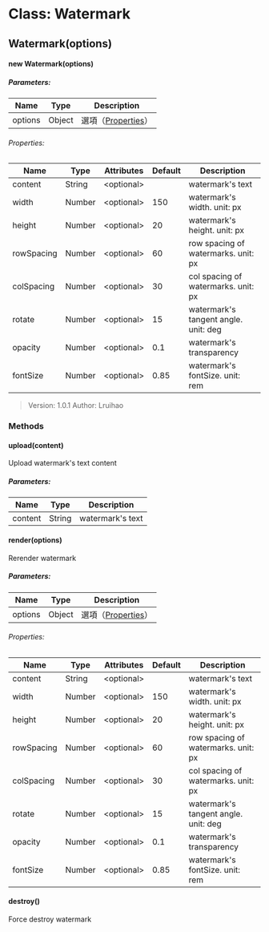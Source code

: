 # Class: Watermark
## Watermark(options)

#### new Watermark(options)

##### Parameters:

| Name    | Type   | Description                       |
| ------- | ------ | --------------------------------- |
| options | Object | 選項（[Properties](#properties)） |

###### Properties:

| Name       | Type   | Attributes | Default | Description                          |
| ---------- | ------ | ---------- | :------ | ------------------------------------ |
| content    | String | \<optional\> |         | watermark's text                     |
| width      | Number | \<optional\> | 150     | watermark's width. unit: px          |
| height     | Number | \<optional\> | 20      | watermark's height. unit: px         |
| rowSpacing | Number | \<optional\> | 60      | row spacing of watermarks. unit: px  |
| colSpacing | Number | \<optional\> | 30      | col spacing of watermarks. unit: px  |
| rotate     | Number | \<optional\> | 15      | watermark's tangent angle. unit: deg |
| opacity    | Number | \<optional\> | 0.1     | watermark's transparency             |
| fontSize   | Number | \<optional\> | 0.85    | watermark's fontSize. unit: rem      |


> Version: 1.0.1
> Author: Lruihao

### Methods

#### upload(content)

Upload watermark's text content

##### Parameters:
|  Name   |  Type  |   Description    |
| :-----: | :----: | :--------------: |
| content | String | watermark's text |

#### render(options)
Rerender watermark

##### Parameters:

| Name    | Type   | Description                         |
| ------- | ------ | ----------------------------------- |
| options | Object | 選項（[Properties](#properties-1)） |

###### Properties:

| Name       | Type   | Attributes | Default | Description                          |
| ---------- | ------ | ---------- | :------ | ------------------------------------ |
| content    | String | \<optional\> |         | watermark's text                     |
| width      | Number | \<optional\> | 150     | watermark's width. unit: px          |
| height     | Number | \<optional\> | 20      | watermark's height. unit: px         |
| rowSpacing | Number | \<optional\> | 60      | row spacing of watermarks. unit: px  |
| colSpacing | Number | \<optional\> | 30      | col spacing of watermarks. unit: px  |
| rotate     | Number | \<optional\> | 15      | watermark's tangent angle. unit: deg |
| opacity    | Number | \<optional\> | 0.1     | watermark's transparency             |
| fontSize   | Number | \<optional\> | 0.85    | watermark's fontSize. unit: rem      |

#### destroy()

Force destroy watermark